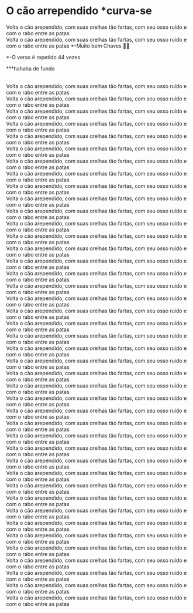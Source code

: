 # O cão arrependido *curva-se

Volta o cão arependido, com suas orelhas tão fartas, com seu osso ruído e com o rabo entre as patas
<br>Volta o cão arependido, com suas orelhas tão fartas, com seu osso ruído e com o rabo entre as patas
*-Muito bem Chaves 👏👏

*-O verso é repetido 44 vezes

***hahaha de fundo

<br>Volta o cão arependido, com suas orelhas tão fartas, com seu osso ruído e com o rabo entre as patas
<br>Volta o cão arependido, com suas orelhas tão fartas, com seu osso ruído e com o rabo entre as patas
<br>Volta o cão arependido, com suas orelhas tão fartas, com seu osso ruído e com o rabo entre as patas
<br>Volta o cão arependido, com suas orelhas tão fartas, com seu osso ruído e com o rabo entre as patas
<br>Volta o cão arependido, com suas orelhas tão fartas, com seu osso ruído e com o rabo entre as patas
<br>Volta o cão arependido, com suas orelhas tão fartas, com seu osso ruído e com o rabo entre as patas
<br>Volta o cão arependido, com suas orelhas tão fartas, com seu osso ruído e com o rabo entre as patas
<br>Volta o cão arependido, com suas orelhas tão fartas, com seu osso ruído e com o rabo entre as patas
<br>Volta o cão arependido, com suas orelhas tão fartas, com seu osso ruído e com o rabo entre as patas
<br>Volta o cão arependido, com suas orelhas tão fartas, com seu osso ruído e com o rabo entre as patas
<br>Volta o cão arependido, com suas orelhas tão fartas, com seu osso ruído e com o rabo entre as patas
<br>Volta o cão arependido, com suas orelhas tão fartas, com seu osso ruído e com o rabo entre as patas
<br>Volta o cão arependido, com suas orelhas tão fartas, com seu osso ruído e com o rabo entre as patas
<br>Volta o cão arependido, com suas orelhas tão fartas, com seu osso ruído e com o rabo entre as patas
<br>Volta o cão arependido, com suas orelhas tão fartas, com seu osso ruído e com o rabo entre as patas
<br>Volta o cão arependido, com suas orelhas tão fartas, com seu osso ruído e com o rabo entre as patas
<br>Volta o cão arependido, com suas orelhas tão fartas, com seu osso ruído e com o rabo entre as patas
<br>Volta o cão arependido, com suas orelhas tão fartas, com seu osso ruído e com o rabo entre as patas
<br>Volta o cão arependido, com suas orelhas tão fartas, com seu osso ruído e com o rabo entre as patas
<br>Volta o cão arependido, com suas orelhas tão fartas, com seu osso ruído e com o rabo entre as patas
<br>Volta o cão arependido, com suas orelhas tão fartas, com seu osso ruído e com o rabo entre as patas
<br>Volta o cão arependido, com suas orelhas tão fartas, com seu osso ruído e com o rabo entre as patas
<br>Volta o cão arependido, com suas orelhas tão fartas, com seu osso ruído e com o rabo entre as patas
<br>Volta o cão arependido, com suas orelhas tão fartas, com seu osso ruído e com o rabo entre as patas
<br>Volta o cão arependido, com suas orelhas tão fartas, com seu osso ruído e com o rabo entre as patas
<br>Volta o cão arependido, com suas orelhas tão fartas, com seu osso ruído e com o rabo entre as patas
<br>Volta o cão arependido, com suas orelhas tão fartas, com seu osso ruído e com o rabo entre as patas
<br>Volta o cão arependido, com suas orelhas tão fartas, com seu osso ruído e com o rabo entre as patas
<br>Volta o cão arependido, com suas orelhas tão fartas, com seu osso ruído e com o rabo entre as patas
<br>Volta o cão arependido, com suas orelhas tão fartas, com seu osso ruído e com o rabo entre as patas
<br>Volta o cão arependido, com suas orelhas tão fartas, com seu osso ruído e com o rabo entre as patas
<br>Volta o cão arependido, com suas orelhas tão fartas, com seu osso ruído e com o rabo entre as patas
<br>Volta o cão arependido, com suas orelhas tão fartas, com seu osso ruído e com o rabo entre as patas
<br>Volta o cão arependido, com suas orelhas tão fartas, com seu osso ruído e com o rabo entre as patas
<br>Volta o cão arependido, com suas orelhas tão fartas, com seu osso ruído e com o rabo entre as patas
<br>Volta o cão arependido, com suas orelhas tão fartas, com seu osso ruído e com o rabo entre as patas
<br>Volta o cão arependido, com suas orelhas tão fartas, com seu osso ruído e com o rabo entre as patas
<br>Volta o cão arependido, com suas orelhas tão fartas, com seu osso ruído e com o rabo entre as patas
<br>Volta o cão arependido, com suas orelhas tão fartas, com seu osso ruído e com o rabo entre as patas
<br>Volta o cão arependido, com suas orelhas tão fartas, com seu osso ruído e com o rabo entre as patas
<br>Volta o cão arependido, com suas orelhas tão fartas, com seu osso ruído e com o rabo entre as patas
<br>Volta o cão arependido, com suas orelhas tão fartas, com seu osso ruído e com o rabo entre as patas
